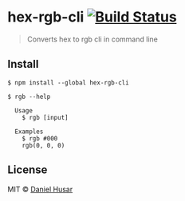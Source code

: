 # hex-rgb-cli [![Build Status](https://travis-ci.org/danielhusar/hex-rgb-cli.svg?branch=master)](https://travis-ci.org/danielhusar/hex-rgb-cli)

> Converts hex to rgb cli in command line


## Install

```
$ npm install --global hex-rgb-cli
```

```
$ rgb --help

  Usage
    $ rgb [input]

  Examples
    $ rgb #000
    rgb(0, 0, 0)
```


## License

MIT © [Daniel Husar](https://github.com/danielhusar)
